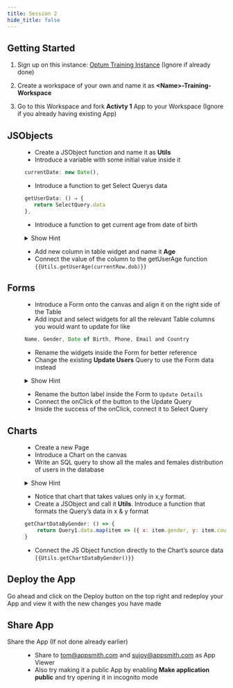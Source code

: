 ```yaml
---
title: Session 2
hide_title: false
---
```


<!-- vale off -->

## Getting Started

1. Sign up on this instance: [Optum Training Instance](https://optum-training.app.appsmith.com/) (Ignore if already done)

2. Create a workspace of your own and name it as **\<Name\>-Training-Workspace**

3. Go to this Workspace and fork **Activty 1** App to your Workspace (Ignore if you already having existing App)

##  JSObjects

<dd>

* Create a JSObject function and name it as **Utils**
* Introduce a variable with some initial value inside it
```jsx
currentDate: new Date(),
```
* Introduce a function to get Select Querys data
```jsx
getUserData: () ⇒ {
   return SelectQuery.data
},
```
* Introduce a function to get current age from date of birth
<details>
  <summary>Show Hint</summary>
  <div>
    ```jsx
    getUserAge: (dob) ⇒ {
        return moment(this.currentDate).diff(moment(dob), ‘years’)
    }
    ```
  </div>
</details>

* Add new column in table widget and name it **Age**
* Connect the value of the column to the getUserAge function
`{{Utils.getUserAge(currentRow.dob)}}`

</dd>

## Forms

<dd>

* Introduce a Form onto the canvas and align it on the right side of the Table
* Add input and select widgets for all the relevant Table columns you would want to update for like 
```jsx
Name, Gender, Date of Birth, Phone, Email and Country
```
* Rename the widgets inside the Form for better reference
* Change the existing **Update Users** Query to use the Form data instead
<details>
  <summary>Show Hint</summary>
  <div>
    ```jsx
    UPDATE public.users SET
    "gender"= '{{Form1.data.gender}}',
    "dob"= '{{Form1.data.dob}}',
    "phone"= '{{Form1.data.phone}}',
    "email"= '{{Form1.data.email}}',
    "country"= '{{Form1.data.country}}',
    "name"= '{{Form1.data.name}}',
    "updated_at"= '{{new Date()}}'
    WHERE "id"= {{Table1.updatedRow.id}};
    ```
  </div>
</details>

* Rename the button label inside the Form to `Update Details`
* Connect the onClick of the button to the Update Query
* Inside the success of the onClick, connect it to Select Query

</dd>

## Charts

<dd>

* Create a new Page
* Introduce a Chart on the canvas
* Write an SQL query to show all the males and females distribution of users in the database
<details>
  <summary>Show Hint</summary>
  <div>
    ```jsx
    SELECT gender, COUNT(*) FROM public."users" group by gender;
    ```
  </div>
</details>

* Notice that chart that takes values only in x,y format.
* Create a JSObject and call it **Utils**.  Introduce a function that formats the Query’s data in x & y format
```jsx
getChartDataByGender: () => {
    return Query1.data.map(item => ({ x: item.gender, y: item.count });
}
``` 
* Connect the JS Object function directly to the Chart’s source data `{{Utils.getChartDataByGender()}}`

</dd>

## Deploy the App
Go ahead and click on the Deploy button on the top right and redeploy your App and view it with the new changes you have made

## Share App 
Share the App (If not done already earlier)
<dd>

- Share to [tom@appsmith.com](mailto:tom@appsmith.com) and [sujoy@appsmith.com](mailto:sujoy@appsmith.com) as App Viewer
- Also try making it a public App by enabling **Make application public** and try opening it in incognito mode 

</dd>